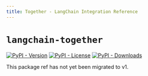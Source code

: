 ```yaml
---
title: Together - LangChain Integration Reference
---
```


# `langchain-together`

[![PyPI - Version](https://img.shields.io/pypi/v/langchain-together?label=%20)](https://pypi.org/project/langchain-together/#history)
[![PyPI - License](https://img.shields.io/pypi/l/langchain-together)](https://opensource.org/licenses/MIT)
[![PyPI - Downloads](https://img.shields.io/pepy/dt/langchain-together)](https://pypistats.org/packages/langchain-together)

This package ref has not yet been migrated to v1.
